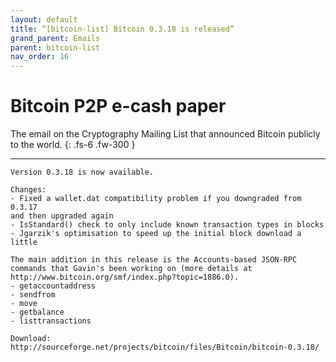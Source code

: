 ```yaml
---
layout: default
title: “[bitcoin-list] Bitcoin 0.3.18 is released”
grand_parent: Emails
parent: bitcoin-list
nav_order: 16
---
```


# Bitcoin P2P e-cash paper

The email on the Cryptography Mailing List that announced Bitcoin publicly to the world.
{: .fs-6 .fw-300 } 

---

```
Version 0.3.18 is now available.

Changes:
- Fixed a wallet.dat compatibility problem if you downgraded from 0.3.17
and then upgraded again
- IsStandard() check to only include known transaction types in blocks
- Jgarzik's optimisation to speed up the initial block download a little

The main addition in this release is the Accounts-based JSON-RPC
commands that Gavin's been working on (more details at
http://www.bitcoin.org/smf/index.php?topic=1886.0).
- getaccountaddress
- sendfrom
- move
- getbalance
- listtransactions

Download:
http://sourceforge.net/projects/bitcoin/files/Bitcoin/bitcoin-0.3.18/
```
